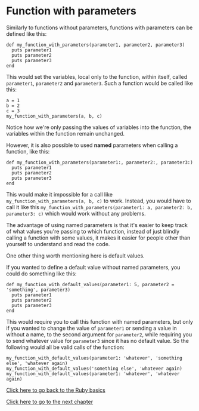 # Function with parameters

Similarly to functions without parameters, functions with parameters can be defined like this:
```
def my_function_with_parameters(parameter1, parameter2, parameter3)
  puts parameter1
  puts parameter2
  puts parameter3
end
```
This would set the variables, local only to the function, within itself, called `parameter1`, `parameter2` and `parameter3`.
Such a function would be called like this:
```
a = 1
b = 2
c = 3
my_function_with_parameters(a, b, c)
```
Notice how we're only passing the values of variables into the function, the variables within the function remain unchanged.

However, it is also possible to used **named** parameters when calling a function, like this:
```
def my_function_with_parameters(parameter1:, parameter2:, parameter3:)
  puts parameter1
  puts parameter2
  puts parameter3
end
```
This would make it impossible for a call like `my_function_with_parameters(a, b, c)` to work.
Instead, you would have to call it like this `my_function_with_parameters(parameter1: a, parameter2: b, parameter3: c)` which would work without any problems.

The advantage of using named parameters is that it's easier to keep track of what values you're passing to which function, instead of just blindly calling a function with some values, it makes it easier for people other than yourself to understand and read the code.

One other thing worth mentioning here is default values.

If you wanted to define a default value without named parameters, you could do something like this:
```
def my_function_with_default_values(parameter1: 5, parameter2 = 'something', parameter3)
  puts parameter1
  puts parameter2
  puts parameter3
end
```

This would require you to call this function with named parameters, but only if you wanted to change the value of `parameter1` or sending a value in without a name, to the second argument for `parameter2`, while requiring you to send whatever value for `parameter3` since it has no default value.
So the following would all be valid calls of the function:
```
my_function_with_default_values(parameter1: 'whatever', 'something else', 'whatever again)
my_function_with_default_values('something else', 'whatever again)
my_function_with_default_values(parameter1: 'whatever', 'whatever again)
```
[Click here to go back to the Ruby basics](../)

[Click here to go to the next chapter](../pry_debugger/)
